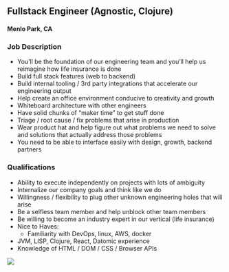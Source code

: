 ## Fullstack Engineer (Agnostic, Clojure)
#### Menlo Park, CA

### Job Description
+	You’ll be the foundation of our engineering team and you’ll help us reimagine how life insurance is done
+	Build full stack features (web to backend)
+	Build internal tooling / 3rd party integrations that accelerate our engineering output
+	Help create an office environment conducive to creativity and growth
+	Whiteboard architecture with other engineers
+	Have solid chunks of “maker time” to get stuff done
+	Triage / root cause / fix problems that arise in production
+	Wear product hat and help figure out what problems we need to solve and solutions that actually address those problems
+	You need to be able to interface easily with design, growth, backend partners

### Qualifications
+	Ability to execute independently on projects with lots of ambiguity
+	Internalize our company goals and think like we do
+	Willingness / flexibility to plug other unknown engineering holes that will arise
+	Be a selfless team member and help unblock other team members
+	Be willing to become an industry expert in our vertical (life insurance)
+	Nice to Haves:
	 + Familiarity with DevOps, linux, AWS, docker
   + JVM, LISP, Clojure, React, Datomic experience
   + Knowledge of HTML / DOM / CSS / Browser APIs


[<img src='https://dabuttonfactory.com/button.png?t=Apply&f=Calibri-Bold&ts=24&tc=fff&tshs=1&tshc=000&hp=20&vp=8&c=5&bgt=gradient&bgc=3d85c6&ebgc=073763'>](https://letsrockit.co/users/auth/github?job_id=tgfkzgvyiexpzmu-fullstack-engineer-agnostic-clojure)
